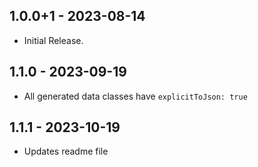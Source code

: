 ## 1.0.0+1 - 2023-08-14

- Initial Release.

## 1.1.0 - 2023-09-19

- All generated data classes have `explicitToJson: true`

## 1.1.1 - 2023-10-19

- Updates readme file
